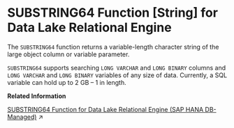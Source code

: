 <!-- loioa588072e84f21015ad978a0d7bc662d8 -->

# SUBSTRING64 Function \[String\] for Data Lake Relational Engine

The `SUBSTRING64` function returns a variable-length character string of the large object column or variable parameter.



`SUBSTRING64` supports searching `LONG VARCHAR` and `LONG BINARY` columns and `LONG VARCHAR` and `LONG BINARY` variables of any size of data. Currently, a SQL variable can hold up to 2 GB – 1 in length.

**Related Information**  


[SUBSTRING64 Function for Data Lake Relational Engine (SAP HANA DB-Managed)](https://help.sap.com/viewer/a898e08b84f21015969fa437e89860c8/2023_4_QRC/en-US/4ff0a1384ebb4d6985f3329004046d16.html "The SUBSTRING64 function returns a variable-length character string of the large object column or variable parameter.") :arrow_upper_right:


